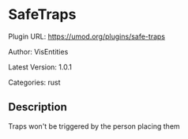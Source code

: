 # SafeTraps

Plugin URL: https://umod.org/plugins/safe-traps

Author: VisEntities

Latest Version: 1.0.1

Categories: rust

## Description

Traps won't be triggered by the person placing them
